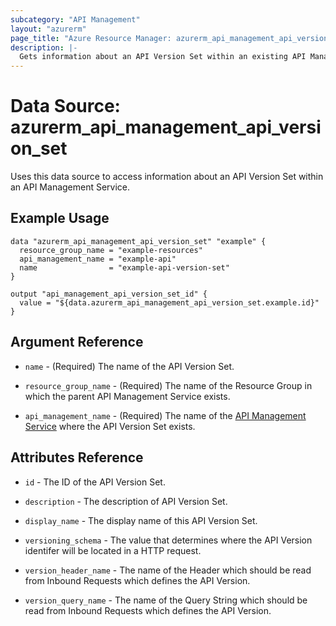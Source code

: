 ```yaml
---
subcategory: "API Management"
layout: "azurerm"
page_title: "Azure Resource Manager: azurerm_api_management_api_version_set"
description: |-
  Gets information about an API Version Set within an existing API Management Service.
---
```


# Data Source: azurerm_api_management_api_version_set

Uses this data source to access information about an API Version Set within an API Management Service.

## Example Usage

```hcl
data "azurerm_api_management_api_version_set" "example" {
  resource_group_name = "example-resources"
  api_management_name = "example-api"
  name                = "example-api-version-set"
}

output "api_management_api_version_set_id" {
  value = "${data.azurerm_api_management_api_version_set.example.id}"
}
```

## Argument Reference

* `name` - (Required) The name of the API Version Set.

* `resource_group_name` - (Required) The name of the Resource Group in which the parent API Management Service exists.

* `api_management_name` - (Required) The name of the [API Management Service](api_management.html) where the API Version Set exists.

## Attributes Reference

* `id` - The ID of the API Version Set.

* `description` - The description of API Version Set.

* `display_name` - The display name of this API Version Set.

* `versioning_schema` - The value that determines where the API Version identifer will be located in a HTTP request.

* `version_header_name` - The name of the Header which should be read from Inbound Requests which defines the API Version.

* `version_query_name` - The name of the Query String which should be read from Inbound Requests which defines the API Version.

